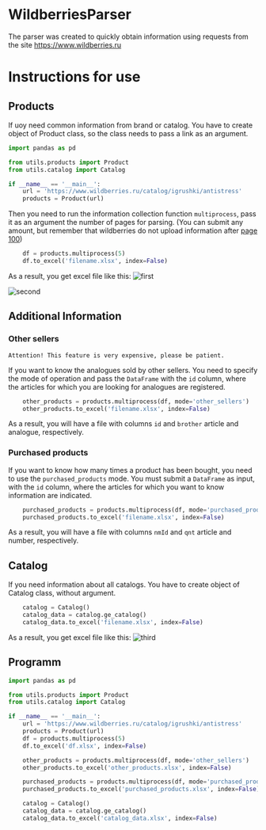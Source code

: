 # WildberriesParser
The parser was created to quickly obtain information using requests from the site https://www.wildberries.ru


# Instructions for use

## Products

If uoy need common information from brand or catalog. You have to create object of Product class, so the class needs to pass a link as an argument.

```python
import pandas as pd

from utils.products import Product
from utils.catalog import Catalog

if __name__ == '__main__':
    url = 'https://www.wildberries.ru/catalog/igrushki/antistress'
    products = Product(url)
```

Then you need to run the information collection function `multiprocess`, pass it as an argument the number of pages for parsing. (You can submit any amount, but remember that wildberries do not upload information after [page 100](https://www.wildberries.ru/catalog/igrushki/antistress&page=100))

```python
    df = products.multiprocess(5)
    df.to_excel('filename.xlsx', index=False)
```

As a result, you get excel file like this:
![first](https://github.com/thenikolyan/WildberriesParser/assets/48589418/ffbb4d4d-835c-407d-9477-3e4736e687f0)

![second](https://github.com/thenikolyan/WildberriesParser/assets/48589418/29c34154-5830-4545-911f-bf61aa29febc)


## Additional Information

### Other sellers

`Attention! This feature is very expensive, please be patient.`

If you want to know the analogues sold by other sellers. You need to specify the mode of operation and pass the `DataFrame` with the `id` column, where the articles for which you are looking for analogues are registered.

```python
    other_products = products.multiprocess(df, mode='other_sellers')
    other_products.to_excel('filename.xlsx', index=False)
```

As a result, you will have a file with columns `id` and `brother` article and analogue, respectively.


### Purchased products

If you want to know how many times a product has been bought, you need to use the `purchased_products` mode. You must submit a `DataFrame` as input, with the `id` column, where the articles for which you want to know information are indicated.

```python
    purchased_products = products.multiprocess(df, mode='purchased_products')
    purchased_products.to_excel('filename.xlsx', index=False)
```
As a result, you will have a file with columns `nmId` and `qnt` article and number, respectively.


## Catalog
If you need information about all catalogs. You have to create object of Catalog class, without argument.

```python
    catalog = Catalog()
    catalog_data = catalog.ge_catalog()
    catalog_data.to_excel('filename.xlsx', index=False)
```

As a result, you get excel file like this:
![third](https://github.com/thenikolyan/WildberriesParser/assets/48589418/b9df370f-ac54-4bef-94da-20d1e37b341d)


## Programm
```python
import pandas as pd

from utils.products import Product
from utils.catalog import Catalog

if __name__ == '__main__':
    url = 'https://www.wildberries.ru/catalog/igrushki/antistress'
    products = Product(url)
    df = products.multiprocess(5)
    df.to_excel('df.xlsx', index=False)

    other_products = products.multiprocess(df, mode='other_sellers')
    other_products.to_excel('other_products.xlsx', index=False)

    purchased_products = products.multiprocess(df, mode='purchased_products')
    purchased_products.to_excel('purchased_products.xlsx', index=False)

    catalog = Catalog()
    catalog_data = catalog.ge_catalog()
    catalog_data.to_excel('catalog_data.xlsx', index=False)
```
